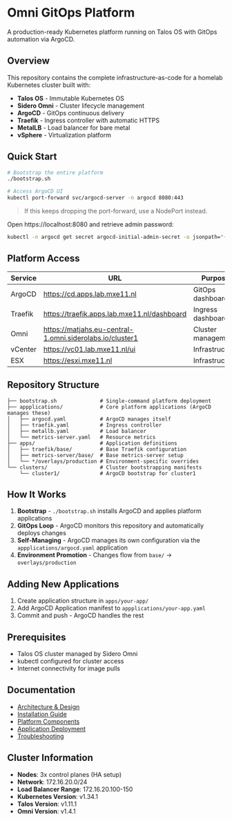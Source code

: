 # Omni GitOps Platform

A production-ready Kubernetes platform running on Talos OS with GitOps automation via ArgoCD.

## Overview

This repository contains the complete infrastructure-as-code for a homelab Kubernetes cluster built with:

- **Talos OS** - Immutable Kubernetes OS
- **Sidero Omni** - Cluster lifecycle management
- **ArgoCD** - GitOps continuous delivery
- **Traefik** - Ingress controller with automatic HTTPS
- **MetalLB** - Load balancer for bare metal
- **vSphere** - Virtualization platform

## Quick Start

```bash
# Bootstrap the entire platform
./bootstrap.sh

# Access ArgoCD UI
kubectl port-forward svc/argocd-server -n argocd 8080:443
```

> If this keeps dropping the port-forward, use a NodePort instead.

Open https://localhost:8080 and retrieve admin password:
```bash
kubectl -n argocd get secret argocd-initial-admin-secret -o jsonpath="{.data.password}" | base64 -d
```

## Platform Access

| Service | URL                                                      | Purpose            |
| ------- | -------------------------------------------------------- | ------------------ |
| ArgoCD  | https://cd.apps.lab.mxe11.nl                             | GitOps dashboard   |
| Traefik | https://traefik.apps.lab.mxe11.nl/dashboard              | Ingress dashboard  |
| Omni    | https://matjahs.eu-central-1.omni.siderolabs.io/cluster1 | Cluster management |
| vCenter | https://vc01.lab.mxe11.nl/ui                             | Infrastructure     |
| ESX     | https://esxi.mxe11.nl                                    | Infrastructure     |

## Repository Structure

```
├── bootstrap.sh              # Single-command platform deployment
├── appplications/            # Core platform applications (ArgoCD manages these)
│   ├── argocd.yaml           # ArgoCD manages itself
│   ├── traefik.yaml          # Ingress controller
│   ├── metallb.yaml          # Load balancer
│   └── metrics-server.yaml   # Resource metrics
├── apps/                     # Application definitions
│   ├── traefik/base/         # Base Traefik configuration
│   ├── metrics-server/base/  # Base metrics-server setup
│   └── */overlays/production # Environment-specific overrides
└── clusters/                 # Cluster bootstrapping manifests
    └── cluster1/             # ArgoCD bootstrap for cluster1
```

## How It Works

1. **Bootstrap** - `./bootstrap.sh` installs ArgoCD and applies platform applications
2. **GitOps Loop** - ArgoCD monitors this repository and automatically deploys changes
3. **Self-Managing** - ArgoCD manages its own configuration via the `appplications/argocd.yaml` application
4. **Environment Promotion** - Changes flow from `base/` → `overlays/production`

## Adding New Applications

1. Create application structure in `apps/your-app/`
2. Add ArgoCD Application manifest to `appplications/your-app.yaml`
3. Commit and push - ArgoCD handles the rest

## Prerequisites

- Talos OS cluster managed by Sidero Omni
- kubectl configured for cluster access
- Internet connectivity for image pulls

## Documentation

- [Architecture & Design](architecture.md)
- [Installation Guide](installation.md)
- [Platform Components](platform-components.md)
- [Application Deployment](application-deployment.md)
- [Troubleshooting](troubleshooting.md)

## Cluster Information

- **Nodes**: 3x control planes (HA setup)
- **Network**: 172.16.20.0/24
- **Load Balancer Range**: 172.16.20.100-150
- **Kubernetes Version**: v1.34.1
- **Talos Version**: v1.11.1
- **Omni Version**: v1.4.1
